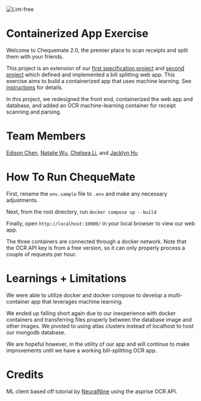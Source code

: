 ![Lint-free](https://github.com/nyu-software-engineering/containerized-app-exercise/actions/workflows/lint.yml/badge.svg)

# Containerized App Exercise

Welcome to Chequemate 2.0, the premier place to scan receipts and split them with your friends.

This project is an extension of our [first specification project](https://github.com/software-students-spring2024/1-specification-exercise-bestswegroup) and [second project](https://github.com/software-students-spring2024/2-web-app-exercise-bswe) which defined and implemented a bill splitting web app. This exercise aims to build a containerized app that uses machine learning. See [instructions](./instructions.md) for details.

In this project, we redesigned the front end, containerized the web app and database, and added an OCR machine-learning container for receipt scanning and parsing.

# Team Members

[Edison Chen](https://github.com/ebc5802), [Natalie Wu](https://github.com/nawubyte), [Chelsea Li](https://github.com/qiaoxixi1), and [Jacklyn Hu](https://github.com/Jacklyn22)

# How To Run ChequeMate

First, rename the `env.sample` file to `.env` and make any necessary adjustments.

Next, from the root directory, run `docker compose up --build`

Finally, open `http://localhost:10000/` in your local browser to view our web app.

The three containers are connected through a docker network. Note that the OCR API key is from a free version, so it can only properly process a couple of requests per hour.

# Learnings + Limitations

We were able to utilize docker and docker compose to develop a multi-container app that leverages machine learning.

We ended up falling short again due to our inexperience with docker containers and transferring files properly between the database image and other images. We pivoted to using atlas clusters instead of localhost to host our mongodb database.

We are hopeful however, in the utility of our app and will continue to make improvements until we have a working bill-splitting OCR app.

# Credits

ML client based off tutorial by [NeuralNine](https://www.youtube.com/watch?v=dSCJ7DImGdA) using the asprise OCR API.
